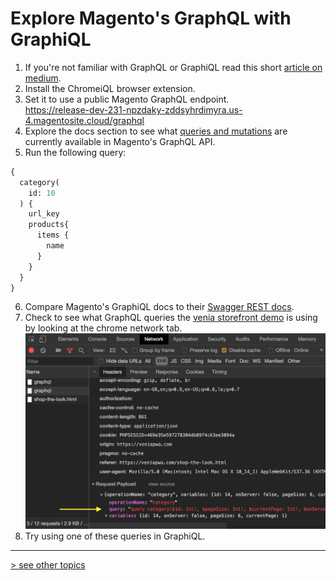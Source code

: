 # Explore Magento's GraphQL with GraphiQL

1. If you're not familiar with GraphQL or GraphiQL read this short [article on medium].
1. Install the ChromeiQL browser extension.
1. Set it to use a public Magento GraphQL endpoint.      
https://release-dev-231-npzdaky-zddsyhrdimyra.us-4.magentosite.cloud/graphql
1. Explore the docs section to see what [queries and mutations] are currently available in Magento's GraphQL API.
1. Run the following query:
  ```graphql
  {
    category(
      id: 10
    ) {
      url_key
      products{
        items {
          name
        }
      }
    }
  }
  ```
6. Compare Magento's GraphiQL docs to their [Swagger REST docs].
1. Check to see what GraphQL queries the [venia storefront demo] is using by looking at the chrome network tab.
![chrome network tab](./graphql-network-screenshot.png)
1. Try using one of these queries in GraphiQL.
---
[> see other topics](../../README.md#Topics)

[article on medium]: https://medium.com/the-graphqlhub/graphiql-graphql-s-killer-app-9896242b2125
[ChromeiQL]: https://chrome.google.com/webstore/detail/chromeiql/fkkiamalmpiidkljmicmjfbieiclmeij
[queries and mutations]: https://graphql.org/learn/queries/
[Swagger REST docs]: https://devdocs.magento.com/swagger/
[venia storefront demo]: https://veniapwa.com/